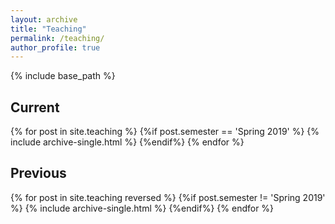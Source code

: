 ```yaml
---
layout: archive
title: "Teaching"
permalink: /teaching/
author_profile: true
---
```


{% include base_path %}

Current 
-------
{% for post in site.teaching %}
	{%if post.semester == 'Spring 2019' %}
		{% include archive-single.html %}
	{%endif%}
{% endfor %}

Previous
--------
{% for post in site.teaching reversed %}
	{%if post.semester != 'Spring 2019' %}
		{% include archive-single.html %}
	{%endif%}
{% endfor %}
